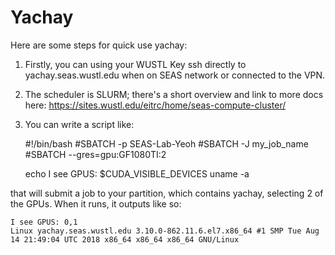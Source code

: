 # Yachay
Here are some steps for quick use yachay:

1. Firstly, you can using your WUSTL Key ssh directly to yachay.seas.wustl.edu when on SEAS network or connected to the VPN.

2. The scheduler is SLURM; there's a short overview and link to more docs here: https://sites.wustl.edu/eitrc/home/seas-compute-cluster/
   
3. You can write a script like:

    #!/bin/bash
    #SBATCH -p SEAS-Lab-Yeoh
    #SBATCH -J my_job_name
    #SBATCH --gres=gpu:GF1080TI:2
    
    echo I see GPUS: $CUDA_VISIBLE_DEVICES
    uname -a
   
that will submit a job to your partition, which contains yachay, selecting 2 of the GPUs.
When it runs, it outputs like so:

    I see GPUS: 0,1
    Linux yachay.seas.wustl.edu 3.10.0-862.11.6.el7.x86_64 #1 SMP Tue Aug 14 21:49:04 UTC 2018 x86_64 x86_64 x86_64 GNU/Linux
